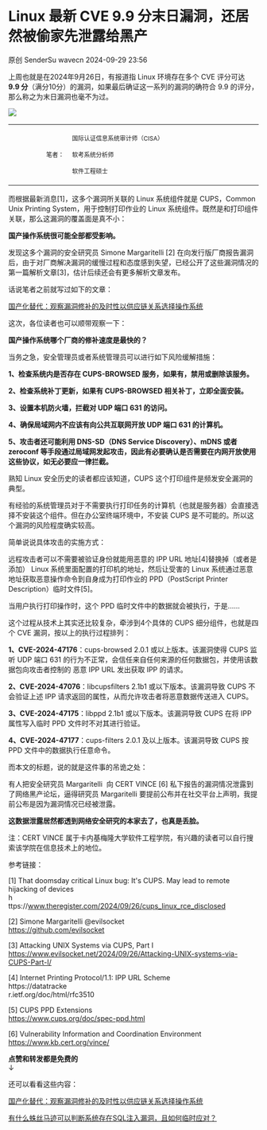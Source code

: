 #  Linux 最新 CVE 9.9 分末日漏洞，还居然被偷家先泄露给黑产   
原创 SenderSu  wavecn   2024-09-29 23:56  
  
上周也就是在2024年9月26日，有报道指 Linux 环境存在多个 CVE 评分可达   
**9.9 分**（满分10分）的漏洞，如果最后确证这一系列的漏洞的确符合 9.9 的评分，那么称之为末日漏洞也毫不为过。  
  
![](https://mmbiz.qpic.cn/sz_mmbiz_jpg/HSHUiabvXVfNZIV6mNuboVDb3ibEzODaMtLbUJbjXTqMUTiavHQgwfhlchCSpPoEQns6ibOyf177wPHpzvA4IJR56A/640?wx_fmt=jpeg&from=appmsg "")  
<table><tbody style="outline: 0px;visibility: visible;"><tr style="outline: 0px;visibility: visible;"><td valign="middle" align="right" width="124" style="border-color: rgb(255, 255, 255);outline: 0px;word-break: break-all;hyphens: auto;visibility: visible;"><span style="font-size: 12px;">笔者：</span></td><td valign="middle" align="left" width="453" style="border-color: rgb(255, 255, 255);outline: 0px;word-break: break-all;hyphens: auto;visibility: visible;"><p><span style="font-size: 12px;">国际认证信息系统审计师（CISA）</span></p><p><span style="font-size: 12px;">软考系统分析师</span></p><p><span style="font-size: 12px;">软件工程硕士</span></p></td></tr></tbody></table>  
  
而根据最新消息[1]，这多个漏洞所关联的 Linux 系统组件就是 CUPS，Common Unix Printing System，用于控制打印作业的 Linux 系统组件。既然是和打印组件关联，那么这漏洞的覆盖面是真不小：  
  
**国产操作系统很可能全部都受影响。**  
  
发现这多个漏洞的安全研究员 Simone Margaritelli [2] 在向发行版厂商报告漏洞后，由于对厂商解决漏洞的缓慢过程和态度感到失望，已经公开了这些漏洞情况的第一篇解析文章[3]，估计后续还会有更多解析文章发布。  
  
话说笔者之前就写过如下的文章：  
  
[国产化替代：观察漏洞修补的及时性以供应链关系选择操作系统](http://mp.weixin.qq.com/s?__biz=Mzg4Njc0Mjc3NQ==&mid=2247486205&idx=1&sn=a47508c99ccafd011e86a8fb42ae3512&chksm=cf944165f8e3c873a0157831fb119876e8ef31033344b985479f9dddef514efe77fb8baac15b&scene=21#wechat_redirect)  
  
  
这次，各位读者也可以顺带观察一下：  
  
**国产操作系统哪个厂商的修补速度是最快的？**  
  
当务之急，安全管理员或者系统管理员可以进行如下风险缓解措施：  
  
**1、检查系统内是否存在 CUPS-BROWSED 服务，如果有，禁用或删除该服务。**  
  
**2、检查系统补丁更新，如果有 CUPS-BROWSED 相关补丁，立即全面安装。**  
  
**3、设置本机防火墙，拦截对 UDP 端口 631 的访问。**  
  
**4、确保局域网内不应该有向公共互联网开放 UDP 端口 631 的计算机。**  
  
**5、攻击者还可能利用 DNS-SD（DNS Service Discovery）、mDNS 或者 zeroconf 等手段通过局域网发起攻击，因此有必要确认是否需要在内网开放使用这些协议，如无必要应一律拦截。**  
  
熟知 Linux 安全历史的读者都应该知道，CUPS 这个打印组件是频发安全漏洞的典型。  
  
有经验的系统管理员对于不需要执行打印任务的计算机（也就是服务器）会直接选择不安装这个组件。但在办公室终端环境中，不安装 CUPS 是不可能的。所以这个漏洞的风险程度确实较高。  
  
简单说说具体攻击的实施方式：  
  
远程攻击者可以不需要被验证身份就能用恶意的 IPP URL 地址[4]替换掉（或者是添加） Linux 系统里面配置的打印机的地址，然后让受害的 Linux 系统通过恶意地址获取恶意操作命令到自身成为打印作业的 PPD（PostScript Printer Description）临时文件[5]。  
  
当用户执行打印操作时，这个 PPD 临时文件中的数据就会被执行，于是......  
  
这个过程从技术上其实还比较复杂，牵涉到4个具体的 CUPS 细分组件，也就是四个 CVE 漏洞，按以上的执行过程排列：  
  
**1、CVE-2024-47176**：cups-browsed 2.0.1 或以上版本。该漏洞使得 CUPS 监听 UDP 端口 631 的行为不正常，会信任来自任何来源的任何数据包，并使用该数据包向攻击者控制的 恶意 IPP URL 发出获取 IPP 的请求。  
  
**2、CVE-2024-47076**：libcupsfilters 2.1b1 或以下版本。该漏洞导致 CUPS 不会验证上述 IPP 请求返回的属性，从而允许攻击者将恶意数据传送进入 CUPS。  
  
**3、CVE-2024-47175**：libppd 2.1b1 或以下版本。该漏洞导致 CUPS 在将 IPP 属性写入临时 PPD 文件时不对其进行验证。  
  
**4、CVE-2024-47177**：cups-filters 2.0.1 及以上版本。该漏洞导致 CUPS 按 PPD 文件中的数据执行任意命令。  
  
而本文的标题，说的就是这件事的吊诡之处：  
  
有人把安全研究员 Margaritelli  向 CERT VINCE [6] 私下报告的漏洞情况泄露到了网络黑产论坛，逼得研究员 Margaritelli 要提前公布并在社交平台上声明，我提前公布是因为漏洞情况已经被泄露。  
  
**这数据泄露居然都透到网络安全研究的本家去了，也真是丢脸。**  
  
注：CERT VINCE 属于卡内基梅隆大学软件工程学院，有兴趣的读者可以自行搜索该学院在信息技术上的地位。  
  
参考链接：  
  
[1] That doomsday critical Linux bug: It's CUPS. May lead to remote hijacking of devices  
h  
ttps://www.theregister.com/2024/09/26/cups_linux_rce_disclosed  
  
[2] Simone Margaritelli @evilsocket  
https://github.com/evilsocket  
  
[3] Attacking UNIX Systems via CUPS, Part I  
https://www.evilsocket.net/2024/09/26/Attacking-UNIX-systems-via-CUPS-Part-I/  
  
[4] Internet Printing Protocol/1.1: IPP URL Scheme  
https://datatracke  
r.ietf.org/doc/html/rfc3510  
  
[5] CUPS PPD Extensions  
https://www.cups.org/doc/spec-ppd.html  
  
[6] Vulnerability Information and Coordination Environment  
https://www.kb.cert.org/vince/  
  
**点赞和转发都是免费的**  
↓   
  
  
  
还可以看看这些内容：  
  
[国产化替代：观察漏洞修补的及时性以供应链关系选择操作系统](http://mp.weixin.qq.com/s?__biz=Mzg4Njc0Mjc3NQ==&mid=2247486205&idx=1&sn=a47508c99ccafd011e86a8fb42ae3512&chksm=cf944165f8e3c873a0157831fb119876e8ef31033344b985479f9dddef514efe77fb8baac15b&scene=21#wechat_redirect)  
  
  
[有什么蛛丝马迹可以判断系统存在SQL注入漏洞，且如何临时应对？](http://mp.weixin.qq.com/s?__biz=Mzg4Njc0Mjc3NQ==&mid=2247485995&idx=1&sn=f27c3739b9f261d06642bcea8b9e5c27&chksm=cf9441b3f8e3c8a5ddde56ed74c051cd2ca5f5128c3d04500c1caa33a91043e65f34374fceec&scene=21#wechat_redirect)  
  
  

